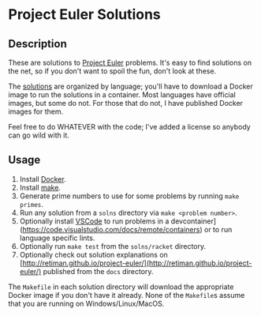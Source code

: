 # Project Euler Solutions

## Description

These are solutions to [Project Euler](https://projecteuler.net/) problems.  It's easy to find solutions on the net, so if you don't want to spoil the fun, don't look at these.

The [solutions](http://retiman.github.io/project-euler/) are organized by language; you'll have to download a Docker image to run the solutions in a container.  Most languages have official images, but some do not.  For those that do not, I have published Docker images for them.

Feel free to do WHATEVER with the code; I've added a license so anybody can go wild with it.

## Usage

1. Install [Docker](https://docs.docker.com/engine/install/).
1. Install [make](https://www.gnu.org/software/make/manual/make.html).
1. Generate prime numbers to use for some problems by running `make primes`.
1. Run any solution from a `solns` directory via `make <problem number>`.
1. Optionally install [VSCode](https://code.visualstudio.com/) to run problems in a devcontainer](https://code.visualstudio.com/docs/remote/containers) or to run language specific lints.
1. Optionally run `make test` from the `solns/racket` directory.
1. Optionally check out solution explanations on [http://retiman.github.io/project-euler/](http://retiman.github.io/project-euler/) published from the `docs` directory.

The `Makefile` in each solution directory will download the appropriate Docker image if you don't have it already.  None of the `Makefile`s assume that you are running on Windows/Linux/MacOS.
